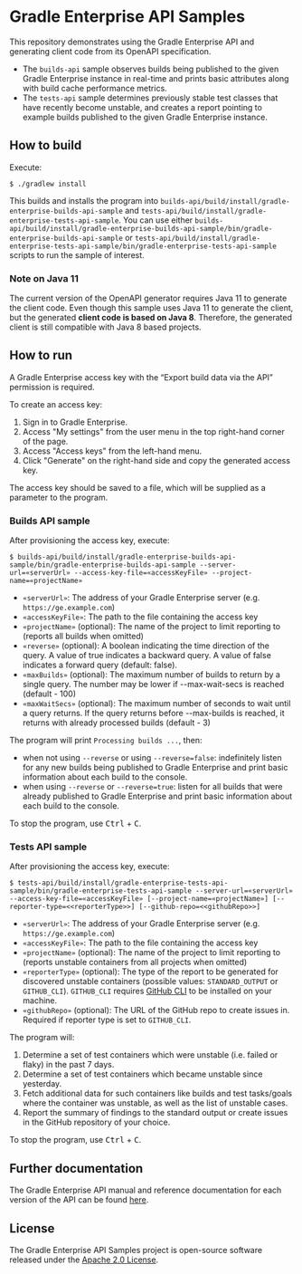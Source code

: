 # Gradle Enterprise API Samples

This repository demonstrates using the Gradle Enterprise API and generating client code from its OpenAPI specification.

* The `builds-api` sample observes builds being published to the given Gradle Enterprise instance in real-time and prints basic attributes along with build cache performance metrics.
* The `tests-api` sample determines previously stable test classes that have recently become unstable, and creates a report pointing to example builds published to the given Gradle Enterprise instance.

## How to build

Execute:

```
$ ./gradlew install
```

This builds and installs the program into `builds-api/build/install/gradle-enterprise-builds-api-sample` and `tests-api/build/install/gradle-enterprise-tests-api-sample`.
You can use either `builds-api/build/install/gradle-enterprise-builds-api-sample/bin/gradle-enterprise-builds-api-sample` or `tests-api/build/install/gradle-enterprise-tests-api-sample/bin/gradle-enterprise-tests-api-sample` scripts to run the sample of interest.

### Note on Java 11

The current version of the OpenAPI generator requires Java 11 to generate the client code. Even though this sample uses Java 11 to generate the client, but the generated **client code is based on Java 8**.
Therefore, the generated client is still compatible with Java 8 based projects.

## How to run

A Gradle Enterprise access key with the “Export build data via the API” permission is required.

To create an access key:

1. Sign in to Gradle Enterprise.
2. Access "My settings" from the user menu in the top right-hand corner of the page.
3. Access "Access keys" from the left-hand menu.
4. Click "Generate" on the right-hand side and copy the generated access key.

The access key should be saved to a file, which will be supplied as a parameter to the program.

### Builds API sample

After provisioning the access key, execute:

```
$ builds-api/build/install/gradle-enterprise-builds-api-sample/bin/gradle-enterprise-builds-api-sample --server-url=«serverUrl» --access-key-file=«accessKeyFile» --project-name=«projectName»
```

- `«serverUrl»`: The address of your Gradle Enterprise server (e.g. `https://ge.example.com`)
- `«accessKeyFile»`: The path to the file containing the access key
- `«projectName»` (optional): The name of the project to limit reporting to (reports all builds when omitted)
- `«reverse»` (optional): A boolean indicating the time direction of the query. A value of true indicates a backward query. A value of false indicates a forward query (default: false).
- `«maxBuilds»` (optional): The maximum number of builds to return by a single query. The number may be lower if --max-wait-secs is reached (default - 100)
- `«maxWaitSecs»` (optional): The maximum number of seconds to wait until a query returns. If the query returns before --max-builds is reached, it returns with already processed builds (default - 3)

The program will print `Processing builds ...`, then:
- when not using `--reverse` or using `--reverse=false`: indefinitely listen for any new builds being published to Gradle Enterprise and print basic information about each build to the console.
- when using `--reverse` or `--reverse=true`: listen for all builds that were already published to Gradle Enterprise and print basic information about each build to the console.

To stop the program, use <kbd>Ctrl</kbd> + <kbd>C</kbd>.

### Tests API sample

After provisioning the access key, execute:

```
$ tests-api/build/install/gradle-enterprise-tests-api-sample/bin/gradle-enterprise-tests-api-sample --server-url=«serverUrl» --access-key-file=«accessKeyFile» [--project-name=«projectName»] [--reporter-type=<<reporterType>>] [--github-repo=<<githubRepo>>]
```

- `«serverUrl»`: The address of your Gradle Enterprise server (e.g. `https://ge.example.com`)
- `«accessKeyFile»`: The path to the file containing the access key
- `«projectName»` (optional): The name of the project to limit reporting to (reports unstable containers from all projects when omitted)
- `«reporterType»` (optional): The type of the report to be generated for discovered unstable containers (possible values: `STANDARD_OUTPUT` or `GITHUB_CLI`). `GITHUB_CLI` requires [GitHub CLI](https://cli.github.com/) to be installed on your machine. 
- `«githubRepo»` (optional): The URL of the GitHub repo to create issues in. Required if reporter type is set to `GITHUB_CLI`.

The program will:
1. Determine a set of test containers which were unstable (i.e. failed or flaky) in the past 7 days.
2. Determine a set of test containers which became unstable since yesterday.
3. Fetch additional data for such containers like builds and test tasks/goals where the container was unstable, as well as the list of unstable cases.
4. Report the summary of findings to the standard output or create issues in the GitHub repository of your choice.

To stop the program, use <kbd>Ctrl</kbd> + <kbd>C</kbd>.

## Further documentation

The Gradle Enterprise API manual and reference documentation for each version of the API can be found [here](https://docs.gradle.com/enterprise/api-manual).

## License

The Gradle Enterprise API Samples project is open-source software released under the [Apache 2.0 License][apache-license].

[apache-license]: https://www.apache.org/licenses/LICENSE-2.0.html
